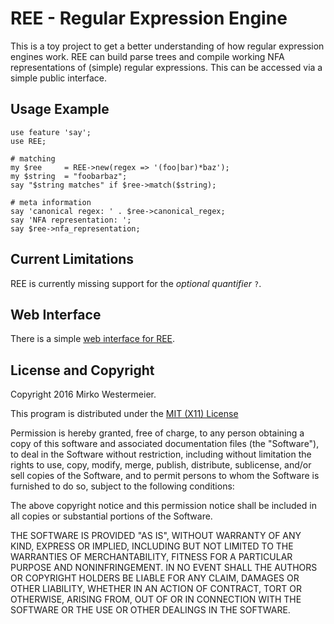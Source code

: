 REE - Regular Expression Engine
===============================

This is a toy project to get a better understanding of how regular expression
engines work. REE can build parse trees and compile working NFA representations
of (simple) regular expressions. This can be accessed via a simple public
interface.

## Usage Example

    use feature 'say';
    use REE;

    # matching
    my $ree     = REE->new(regex => '(foo|bar)*baz');
    my $string  = "foobarbaz";
    say "$string matches" if $ree->match($string);

    # meta information
    say 'canonical regex: ' . $ree->canonical_regex;
    say 'NFA representation: ';
    say $ree->nfa_representation;

## Current Limitations

REE is currently missing support for the *optional quantifier* `?`.

## Web Interface

There is a simple [web interface for REE](https://algo-git.uni-muenster.de/memowe/regex-engine-web).

## License and Copyright

Copyright 2016 Mirko Westermeier.

This program is distributed under the [MIT (X11) License](http://www.opensource.org/licenses/mit-license.php) 

Permission is hereby granted, free of charge, to any person
obtaining a copy of this software and associated documentation
files (the "Software"), to deal in the Software without
restriction, including without limitation the rights to use,
copy, modify, merge, publish, distribute, sublicense, and/or sell
copies of the Software, and to permit persons to whom the
Software is furnished to do so, subject to the following
conditions:

The above copyright notice and this permission notice shall be
included in all copies or substantial portions of the Software.

THE SOFTWARE IS PROVIDED "AS IS", WITHOUT WARRANTY OF ANY KIND,
EXPRESS OR IMPLIED, INCLUDING BUT NOT LIMITED TO THE WARRANTIES
OF MERCHANTABILITY, FITNESS FOR A PARTICULAR PURPOSE AND
NONINFRINGEMENT. IN NO EVENT SHALL THE AUTHORS OR COPYRIGHT
HOLDERS BE LIABLE FOR ANY CLAIM, DAMAGES OR OTHER LIABILITY,
WHETHER IN AN ACTION OF CONTRACT, TORT OR OTHERWISE, ARISING
FROM, OUT OF OR IN CONNECTION WITH THE SOFTWARE OR THE USE OR
OTHER DEALINGS IN THE SOFTWARE.
